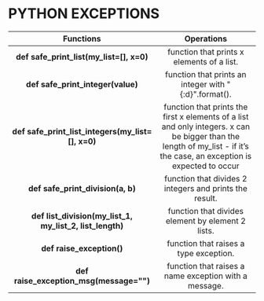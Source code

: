 
# PYTHON EXCEPTIONS

| Functions | Operations |
| :---: | :---: |
| **def safe_print_list(my_list=[], x=0)** | function that prints x elements of a list. |
| **def safe_print_integer(value)** | function that prints an integer with "{:d}".format(). |
| **def safe_print_list_integers(my_list=[], x=0)** |  function that prints the first x elements of a list and only integers. x can be bigger than the length of my_list - if it’s the case, an exception is expected to occur |
| **def safe_print_division(a, b)** | function that divides 2 integers and prints the result. |
| **def list_division(my_list_1, my_list_2, list_length)** |  function that divides element by element 2 lists. |
| **def raise_exception()** | function that raises a type exception. |
| **def raise_exception_msg(message="")** |  function that raises a name exception with a message. |

